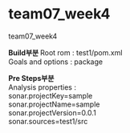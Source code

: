 # team07_week4
team07_week4

<strong> Build부분 </strong>
Root rom : test1/pom.xml  <br>
Goals and options : package
<br>

<strong> Pre Steps부분 </strong> <br>
 	Analysis properties : <br>
sonar.projectKey=sample <br>
sonar.projectName=sample <br>
sonar.projectVersion=0.0.1 <br>
sonar.sources=test1/src
